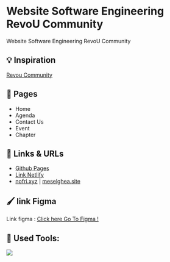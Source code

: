 # Website Software Engineering RevoU Community

Website Software Engineering RevoU Community

## :bulb: Inspiration

[Revou Community](https://revou.co/community)

## :page_facing_up: Pages

- Home
- Agenda
- Contact Us
- Event
- Chapter

## :link: Links & URLs

- [Github Pages](https://revou-fsse-1.github.io/w5-company-website-group-e/)
- [Link Netlify](https://revou-community.netlify.app/)
- [nofri.xyz](https://week5.nofri.xyz/) | [meselghea.site](https://meselghea.site/)


## :paintbrush: link Figma

Link figma : [Click here Go To Figma !](https://www.figma.com/file/zfYDjauniHSURSOglnn7MH/group-e?t=plnwYZRdyu2NjnGo-0/)

## :construction: Used Tools:

[![](https://skillicons.dev/icons?i=git,github,vscode,figma,html,css,javascript)]()
